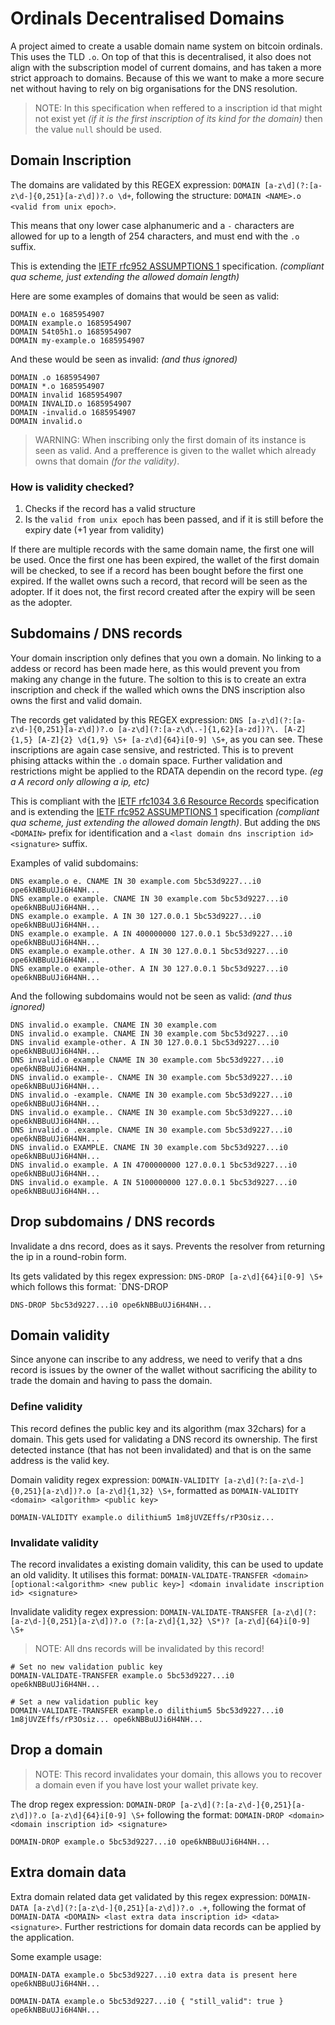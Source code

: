 # Ordinals Decentralised Domains

A project aimed to create a usable domain name system on bitcoin ordinals. This uses the TLD `.o`. On top of that this is decentralised, it also does not align with the subscription model of current domains, and has taken a more strict approach to domains. Because of this we want to make a more secure net without having to rely on big organisations for the DNS resolution.

> NOTE: In this specification when reffered to a inscription id that might not exist yet *(if it is the first inscription of its kind for the domain)* then the value `null` should be used.

## Domain Inscription

The domains are validated by this REGEX expression: `DOMAIN [a-z\d](?:[a-z\d-]{0,251}[a-z\d])?.o \d+`, following the structure: `DOMAIN <NAME>.o <valid from unix epoch>`.

This means that ony lower case alphanumeric and a `-` characters are allowed for up to a length of 254 characters, and must end with the `.o` suffix.

This is extending the [IETF rfc952 ASSUMPTIONS 1](https://www.ietf.org/rfc/rfc952.txt) specification. *(compliant qua scheme, just extending the allowed domain length)*

Here are some examples of domains that would be seen as valid:
```
DOMAIN e.o 1685954907
DOMAIN example.o 1685954907 
DOMAIN 54t05h1.o 1685954907
DOMAIN my-example.o 1685954907 
```
And these would be seen as invalid: *(and thus ignored)*
```
DOMAIN .o 1685954907 
DOMAIN *.o 1685954907 
DOMAIN invalid 1685954907 
DOMAIN INVALID.o 1685954907 
DOMAIN -invalid.o 1685954907 
DOMAIN invalid.o
```

> WARNING: When inscribing only the first domain of its instance is seen as valid. And a prefference is given to the wallet which already owns that domain *(for the validity)*.

### How is validity checked?

1. Checks if the record has a valid structure
2. Is the `valid from unix epoch` has been passed, and if it is still before the expiry date (+1 year from validity)

If there are multiple records with the same domain name, the first one will be used. Once the first one has been expired, the wallet of the first domain will be checked, to see if a record has been bought before the first one expired. If the wallet owns such a record, that record will be seen as the adopter. If it does not, the first record created after the expiry will be seen as the adopter.

## Subdomains / DNS records

Your domain inscription only defines that you own a domain. No linking to a addess or record has been made here, as this would prevent you from making any change in the future. The soltion to this is to create an extra inscription and check if the walled which owns the DNS inscription also owns the first and valid domain. 

The records get validated by this REGEX expression: `DNS [a-z\d](?:[a-z\d-]{0,251}[a-z\d])?.o [a-z\d](?:[a-z\d\.-]{1,62}[a-zd])?\. [A-Z]{1,5} [A-Z]{2} \d{1,9} \S+ [a-z\d]{64}i[0-9] \S+`, as you can see. These inscriptions are again case sensive, and restricted. This is to prevent phising attacks within the `.o` domain space. Further validation and restrictions might be applied to the RDATA dependin on the record type. *(eg a A record only allowing a ip, etc)*

This is compliant with the [IETF rfc1034 3.6 Resource Records](https://www.ietf.org/rfc/rfc1034.txt) specification and is extending the [IETF rfc952 ASSUMPTIONS 1](https://www.ietf.org/rfc/rfc952.txt) specification *(compliant qua scheme, just extending the allowed domain length)*. But adding the `DNS <DOMAIN>` prefix for identification and a `<last domain dns inscription id> <signature>` suffix.

Examples of valid subdomains:
```
DNS example.o e. CNAME IN 30 example.com 5bc53d9227...i0 ope6kNBBuUJi6H4NH...
DNS example.o example. CNAME IN 30 example.com 5bc53d9227...i0 ope6kNBBuUJi6H4NH...
DNS example.o example. A IN 30 127.0.0.1 5bc53d9227...i0 ope6kNBBuUJi6H4NH...
DNS example.o example. A IN 400000000 127.0.0.1 5bc53d9227...i0 ope6kNBBuUJi6H4NH...
DNS example.o example.other. A IN 30 127.0.0.1 5bc53d9227...i0 ope6kNBBuUJi6H4NH...
DNS example.o example-other. A IN 30 127.0.0.1 5bc53d9227...i0 ope6kNBBuUJi6H4NH...
```
And the following subdomains would not be seen as valid: *(and thus ignored)*
```
DNS invalid.o example. CNAME IN 30 example.com
DNS invalid.o example. CNAME IN 30 example.com 5bc53d9227...i0
DNS invalid example-other. A IN 30 127.0.0.1 5bc53d9227...i0 ope6kNBBuUJi6H4NH...
DNS invalid.o example CNAME IN 30 example.com 5bc53d9227...i0 ope6kNBBuUJi6H4NH...
DNS invalid.o example-. CNAME IN 30 example.com 5bc53d9227...i0 ope6kNBBuUJi6H4NH...
DNS invalid.o -example. CNAME IN 30 example.com 5bc53d9227...i0 ope6kNBBuUJi6H4NH...
DNS invalid.o example.. CNAME IN 30 example.com 5bc53d9227...i0 ope6kNBBuUJi6H4NH...
DNS invalid.o .example. CNAME IN 30 example.com 5bc53d9227...i0 ope6kNBBuUJi6H4NH...
DNS invalid.o EXAMPLE. CNAME IN 30 example.com 5bc53d9227...i0 ope6kNBBuUJi6H4NH...
DNS invalid.o example. A IN 4700000000 127.0.0.1 5bc53d9227...i0 ope6kNBBuUJi6H4NH...
DNS invalid.o example. A IN 5100000000 127.0.0.1 5bc53d9227...i0 ope6kNBBuUJi6H4NH...
```

## Drop subdomains / DNS records

Invalidate a dns record, does as it says. Prevents the resolver from returning the ip in a round-robin form.

Its gets validated by this regex expression: `DNS-DROP [a-z\d]{64}i[0-9] \S+` which follows this format: `DNS-DROP <dns inscription id> <signature>

```
DNS-DROP 5bc53d9227...i0 ope6kNBBuUJi6H4NH...
```

## Domain validity

Since anyone can inscribe to any address, we need to verify that a dns record is issues by the owner of the wallet without sacrificing the ability to trade the domain and having to pass the domain.  

### Define validity

This record defines the public key and its algorithm (max 32chars) for a domain. This gets used for validating a DNS record its ownership. The first detected instance (that has not been invalidated) and that is on the same address is the valid key.

Domain validity regex expression: `DOMAIN-VALIDITY [a-z\d](?:[a-z\d-]{0,251}[a-z\d])?.o [a-z\d]{1,32} \S+`, formatted as `DOMAIN-VALIDITY <domain> <algorithm> <public key>` 

```
DOMAIN-VALIDITY example.o dilithium5 1m8jUVZEffs/rP3Osiz...
```

### Invalidate validity

The record invalidates a existing domain validity, this can be used to update an old validity. It utilises this format: `DOMAIN-VALIDATE-TRANSFER <domain> [optional:<algorithm> <new public key>] <domain invalidate inscription id> <signature>`

Invalidate validity regex expression: `DOMAIN-VALIDATE-TRANSFER [a-z\d](?:[a-z\d-]{0,251}[a-z\d])?.o (?:[a-z\d]{1,32} \S*)? [a-z\d]{64}i[0-9] \S+`

> NOTE: All dns records will be invalidated by this record!

```
# Set no new validation public key
DOMAIN-VALIDATE-TRANSFER example.o 5bc53d9227...i0 ope6kNBBuUJi6H4NH...

# Set a new validation public key
DOMAIN-VALIDATE-TRANSFER example.o dilithium5 5bc53d9227...i0 1m8jUVZEffs/rP3Osiz... ope6kNBBuUJi6H4NH...
```

## Drop a domain

> NOTE: This record invalidates your domain, this allows you to recover a domain even if you have lost your wallet private key. 

The drop regex expression: `DOMAIN-DROP [a-z\d](?:[a-z\d-]{0,251}[a-z\d])?.o [a-z\d]{64}i[0-9] \S+` following the format: `DOMAIN-DROP <domain> <domain inscription id> <signature>` 

```
DOMAIN-DROP example.o 5bc53d9227...i0 ope6kNBBuUJi6H4NH...
```

## Extra domain data

Extra domain related data get validated by this regex expression: `DOMAIN-DATA [a-z\d](?:[a-z\d-]{0,251}[a-z\d])?.o .+`, following the format of `DOMAIN-DATA <DOMAIN> <last extra data inscription id> <data> <signature>`. Further restrictions for domain data records can be applied by the application. 

Some example usage:
```
DOMAIN-DATA example.o 5bc53d9227...i0 extra data is present here ope6kNBBuUJi6H4NH...

DOMAIN-DATA example.o 5bc53d9227...i0 { "still_valid": true } ope6kNBBuUJi6H4NH...

```
